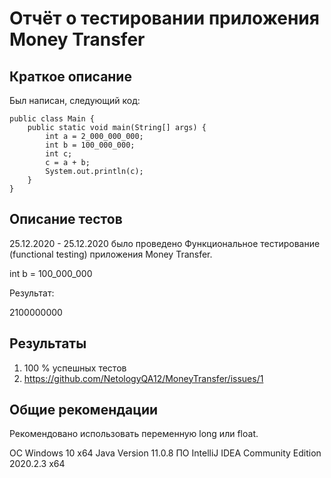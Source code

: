 # Отчёт о тестировании приложения Money Transfer

## Краткое описание

Был написан, следующий код:

```
public class Main {
    public static void main(String[] args) {
        int a = 2_000_000_000;
        int b = 100_000_000;
        int c;
        c = a + b;
        System.out.println(c);
    }
}
```
## Описание тестов

25.12.2020 - 25.12.2020 было проведено Функциональное тестирование (functional testing) приложения Money Transfer.

int b = 100_000_000

Результат:

2100000000


## Результаты

1. 100 % успешных тестов
2. https://github.com/NetologyQA12/MoneyTransfer/issues/1

## Общие рекомендации

Рекомендовано использовать переменную long или float.



ОС Windows 10 x64
Java Version 11.0.8
ПО IntelliJ IDEA Community Edition 2020.2.3 x64